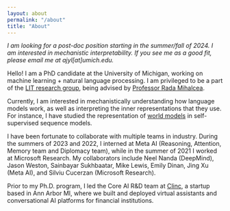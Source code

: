 ```yaml
---
layout: about
permalink: "/about"
title: "About"
---
```


*I am looking for a post-doc position starting in the summer/fall of 2024. I am interested in mechanistic interpretability. If you see me as a good fit, please email me at ajyl[at]umich.edu.*

Hello! I am a PhD candidate at the University of Michigan, working on machine learning + natural language processing. I am privileged to be a part of the [LIT research group](https://lit.eecs.umich.edu/), being advised by [Professor Rada Mihalcea](https://web.eecs.umich.edu/~mihalcea/).

Currently, I am interested in mechanistically understanding how language models work, as well as interpreting the inner representations that they use. For instance, I have studied the representation of [world models](https://arxiv.org/abs/2309.00941) in self-supervised sequence models.

I have been fortunate to collaborate with multiple teams in industry. During the summers of 2023 and 2022, I interned at Meta AI (Reasoning, Attention, Memory team and Diplomacy team), while in the summer of 2021 I worked at Microsoft Research. My collaborators include Neel Nanda (DeepMind), Jason Weston, Sainbayar Sukhbaatar, Mike Lewis, Emily Dinan, Jing Xu (Meta AI), and Silviu Cucerzan (Microsoft Research).  

Prior to my Ph.D. program, I led the Core AI R&D team at [Clinc](https://clinc.com/), a startup based in Ann Arbor MI, where we built and deployed virtual assistants and conversational AI platforms for financial institutions.
